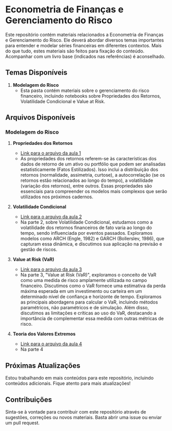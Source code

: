 # Econometria de Finanças e Gerenciamento do Risco

Este repositório contém materiais relacionados a Econometria de Finanças e Gerenciamento do Risco. Ele deverá abordar diversos temas importantes para entender e modelar séries financeiras em diferentes contextos. Mais do que tudo, estes materiais são feitos para fixação do conteúdo. Acompanhar com um livro base (indicados nas referências) é aconselhado.

## Temas Disponíveis

1. **Modelagem do Risco**
   - Esta pasta contém materiais sobre o gerenciamento do risco financeiro, incluindo notebooks sobre Propriedades dos Retornos, Volatilidade Condicional e Value at Risk.

## Arquivos Disponíveis

### Modelagem do Risco

1. **Propriedades dos Retornos**
   - [Link para o arquivo da aula 1](imgs/return_properties.png)
   - As propriedades dos retornos referem-se às características dos dados de retorno de um ativo ou portfólio que podem ser analisadas estatisticamente (Fatos Estilizados). Isso inclui a distribuição dos retornos (normalidade, assimetria, curtose), a autocorrelação (se os retornos estão relacionados ao longo do tempo), a volatilidade (variação dos retornos), entre outros. Essas propriedades são essenciais para compreender os modelos mais complexos que serão utilizados nos próximos cadernos.

2. **Volatilidade Condicional**
   - [Link para o arquivo da aula 2](modelagem-do-risco/volatilidade_condicional.pdf)
   - Na parte 2, sobre Volatilidade Condicional, estudamos como a volatilidade dos retornos financeiros de fato varia ao longo do tempo, sendo influenciada por eventos passados. Exploramos modelos como ARCH (Engle, 1982) e GARCH (Bollerslev, 1986), que capturam essa dinâmica, e discutimos sua aplicação na previsão e gestão de riscos. 

3. **Value at Risk (VaR)**
   - [Link para o arquivo da aula 3](modelagem-do-risco/value_at_risk.pdf)
   - Na parte 3, "Value at Risk (VaR)", exploramos o conceito de VaR como uma medida de risco amplamente utilizada no campo financeiro. Discutimos como o VaR fornece uma estimativa da perda máxima esperada em um investimento ou carteira em um determinado nível de confiança e horizonte de tempo. Exploramos as principais abordagens para calcular o VaR, incluindo métodos paramétricos, não paramétricos e de simulação. Além disso, discutimos as limitações e críticas ao uso do VaR, destacando a importância de complementar essa medida com outras métricas de risco. 

4. **Teoria dos Valores Extremos**
   - [Link para o arquivo da aula 4](modelagem-do-risco/extreme_values.pdf)
   - Na parte 4

## Próximas Atualizações

Estou trabalhando em mais conteúdos para este repositório, incluindo conteúdos adicionais. Fique atento para mais atualizações!

## Contribuições

Sinta-se à vontade para contribuir com este repositório através de sugestões, correções ou novos materiais. Basta abrir uma issue ou enviar um pull request.
